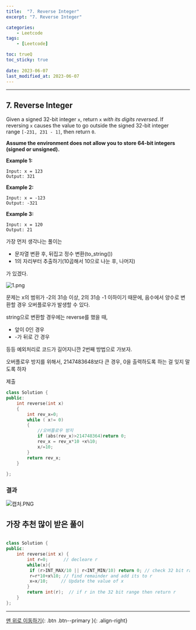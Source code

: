 ```yaml
---
title:  "7. Reverse Integer"
excerpt: "7. Reverse Integer"

categories:
    - Leetcode
tags:
    - [Leetcode]

toc: trueQ
toc_sticky: true
 
date: 2023-06-07
last_modified_at: 2023-06-07
---
```

***
## 7. Reverse Integer

Given a signed 32-bit integer `x`, return `x` *with its digits reversed*. If reversing `x` causes the value to go outside the signed 32-bit integer range `[-231, 231 - 1]`, then return `0`.

**Assume the environment does not allow you to store 64-bit integers (signed or unsigned).**

**Example 1:**

```
Input: x = 123
Output: 321

```

**Example 2:**

```
Input: x = -123
Output: -321

```

**Example 3:**

```
Input: x = 120
Output: 21

```

가장 먼저 생각나는 풀이는 

- 문자열 변환 후, 뒤집고 정수 변환(to_string())
- 1의 자리부터 추출하기(10곱해서 10으로 나눈 후, 나머지)

가 있겠다.

![1.png](https://s3-us-west-2.amazonaws.com/secure.notion-static.com/bfc47d82-b8db-4057-8a13-360e4783ad7a/1.png)

문제는 x의 범위가 -2의 31승 이상, 2의 31승 -1 이하이기 때문에, 음수에서 양수로 변환할 경우 오버플로우가 발생할 수 있다.

string으로 변환할 경우에는 reverse를 했을 때,

- 앞이 0인 경우
- -가 뒤로 간 경우

등등 예외처리로 코드가 길어지니깐 2번째 방법으로 가보자.

오버플로우 방지를 위해서,  2147483648보다 큰 경우, 0을 출력하도록 하는 걸 잊지 말도록 하자

제출

```cpp
class Solution {
public:
    int reverse(int x) 
    {
        int rev_x=0;
        while ( x!= 0)
        {
            //오버플로우 방지
            if (abs(rev_x)>214748364)return 0;
            rev_x = rev_x*10 +x%10;
            x/=10;
        }
        return rev_x;
    }
    
};
```

### 결과

![캡처.PNG](https://s3-us-west-2.amazonaws.com/secure.notion-static.com/7c20ddd8-a754-42fa-9727-e4d8b6376fce/%EC%BA%A1%EC%B2%98.png)

## 가장 추천 많이 받은 풀이
```cpp

class Solution {                      
public:
    int reverse(int x) {
        int r=0;      // decleare r 
        while(x){
         if (r>INT_MAX/10 || r<INT_MIN/10) return 0; // check 32 bit range if r is outside the range then return 0 
         r=r*10+x%10; // find remainder and add its to r
         x=x/10;     // Update the value of x
        } 
        return int(r);  // if r in the 32 bit range then return r
    }
};
```

***
[맨 위로 이동하기](#){: .btn .btn--primary }{: .align-right}